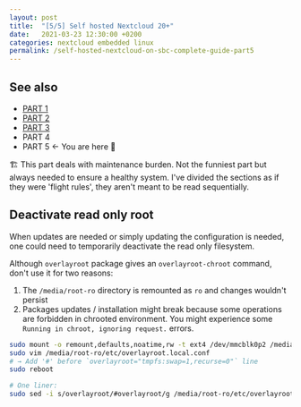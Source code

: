 ```yaml
---
layout: post
title:  "[5/5] Self hosted Nextcloud 20+"
date:   2021-03-23 12:30:00 +0200
categories: nextcloud embedded linux
permalink: /self-hosted-nextcloud-on-sbc-complete-guide-part5
---
```


## See also
* [PART 1](/self-hosted-nextcloud-on-sbc-complete-guide-part1)
* [PART 2](/self-hosted-nextcloud-on-sbc-complete-guide-part2)
* [PART 3](/self-hosted-nextcloud-on-sbc-complete-guide-part3)
* PART 4
* PART 5 ← You are here 🙂

<p class="info">
  🏗️ This part deals with maintenance burden. Not the funniest part but always needed to ensure a healthy system. I've divided the sections as if they were 'flight rules', they aren't meant to be read sequentially.
</p>

## Deactivate read only root
When updates are needed or simply updating the configuration is needed, one could need to temporarily deactivate the read only filesystem.

Although `overlayroot` package gives an `overlayroot-chroot` command, don't use it for two reasons:

1. The `/media/root-ro` directory is remounted as `ro` and changes wouldn't persist
2. Packages updates / installation might break because some operations are forbidden in chrooted environment. You might experience some `Running in chroot, ignoring request.` errors.

```bash
sudo mount -o remount,defaults,noatime,rw -t ext4 /dev/mmcblk0p2 /media/root-ro
sudo vim /media/root-ro/etc/overlayroot.local.conf
# → Add '#' before `overlayroot="tmpfs:swap=1,recurse=0"` line
sudo reboot

# One liner:
sudo sed -i s/overlayroot/#overlayroot/g /media/root-ro/etc/overlayroot.local.conf
```